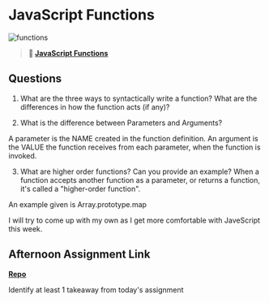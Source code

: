 # JavaScript Functions

![functions](https://bcw.blob.core.windows.net/public/img/function-anatomy.jpg)

> **📖 [JavaScript Functions](https://codeworksacademy.com/fs-student-guide/resources/wk2/02-Functions)**

## Questions

1. What are the three ways to syntactically write a function? What are the differences in how the function acts (if any)?

2. What is the difference between Parameters and Arguments?

A parameter is the NAME created in the function definition.
An argument is the VALUE the function receives from each parameter, when the function is invoked.

3. What are higher order functions? Can you provide an example?
When a function accepts another function as a parameter, or returns a function, it's called a "higher-order function". 

An example given is Array.prototype.map

I will try to come up with my own as I get more comfortable with JaveScript this week.

## Afternoon Assignment Link

**[Repo](https://github.com/rachel-gamble/warehouse-manager)**

Identify at least 1 takeaway from today's assignment
